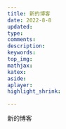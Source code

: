```yaml
---
title: 新的博客
date: 2022-8-8
updated:
type:
comments:
description:
keywords:
top_img:
mathjax:
katex:
aside:
aplayer:
highlight_shrink:

---
```


新的博客